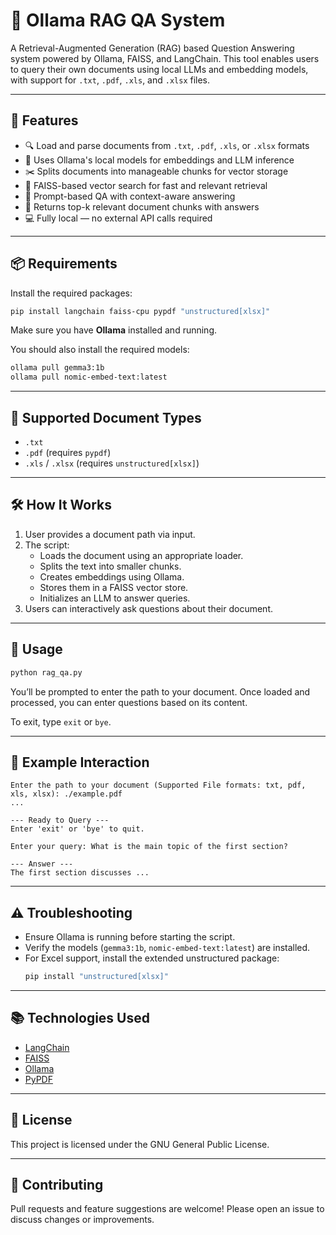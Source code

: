 # 🧠 Ollama RAG QA System

A Retrieval-Augmented Generation (RAG) based Question Answering system powered by Ollama, FAISS, and LangChain. This tool enables users to query their own documents using local LLMs and embedding models, with support for `.txt`, `.pdf`, `.xls`, and `.xlsx` files.

---

## 🚀 Features

- 🔍 Load and parse documents from `.txt`, `.pdf`, `.xls`, or `.xlsx` formats
- 🧠 Uses Ollama's local models for embeddings and LLM inference
- ✂️ Splits documents into manageable chunks for vector storage
- 🔎 FAISS-based vector search for fast and relevant retrieval
- 🤖 Prompt-based QA with context-aware answering
- 📂 Returns top-k relevant document chunks with answers
- 💻 Fully local — no external API calls required

---

## 📦 Requirements

Install the required packages:

```bash
pip install langchain faiss-cpu pypdf "unstructured[xlsx]"
```

Make sure you have **Ollama** installed and running.

You should also install the required models:

```bash
ollama pull gemma3:1b
ollama pull nomic-embed-text:latest
```

---

## 📁 Supported Document Types

- `.txt`
- `.pdf` (requires `pypdf`)
- `.xls` / `.xlsx` (requires `unstructured[xlsx]`)

---

## 🛠️ How It Works

1. User provides a document path via input.
2. The script:
   - Loads the document using an appropriate loader.
   - Splits the text into smaller chunks.
   - Creates embeddings using Ollama.
   - Stores them in a FAISS vector store.
   - Initializes an LLM to answer queries.
3. Users can interactively ask questions about their document.

---

## 💬 Usage

```bash
python rag_qa.py
```

You’ll be prompted to enter the path to your document. Once loaded and processed, you can enter questions based on its content.

To exit, type `exit` or `bye`.

---

## 📸 Example Interaction

```text
Enter the path to your document (Supported File formats: txt, pdf, xls, xlsx): ./example.pdf
...

--- Ready to Query ---
Enter 'exit' or 'bye' to quit.

Enter your query: What is the main topic of the first section?

--- Answer ---
The first section discusses ...
```

---

## ⚠️ Troubleshooting

- Ensure Ollama is running before starting the script.
- Verify the models (`gemma3:1b`, `nomic-embed-text:latest`) are installed.
- For Excel support, install the extended unstructured package:
  ```bash
  pip install "unstructured[xlsx]"
  ```

---

## 📚 Technologies Used

- [LangChain](https://github.com/langchain-ai/langchain)
- [FAISS](https://github.com/facebookresearch/faiss)
- [Ollama](https://ollama.com/)
- [PyPDF](https://pypi.org/project/pypdf/)
---

## 📄 License

This project is licensed under the GNU General Public License.

---

## 🤝 Contributing

Pull requests and feature suggestions are welcome! Please open an issue to discuss changes or improvements.


